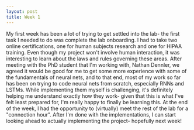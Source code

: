 ```yaml
---
layout: post
title: Week 1
---
```


My first week has been a lot of trying to get settled into the lab- the first task I needed to do was complete the lab onboarding. I had to take two online certifications, one for human subjects research and one for HIPAA training. Even though my project won't involve human interaction, it was interesting to learn about the laws and rules governing these areas. After meeting with the PhD student that I'm working with, Nathan Dennler, we agreed it would be good for me to get some more experience with some of the fundamentals of neural nets, and to that end, most of my work so far has been on trying to code neural nets from scratch, especially RNNs and LSTMs. While implementing them myself is challenging, it's definitely helping me understand exactly how they work- given that this is what I've felt least prepared for, I'm really happy to finally be learning this. At the end of the week, I had the opportunity to (virtually) meet the rest of the lab for a "connection hour". After I'm done with the implementations, I can start looking ahead to actually implementing the project- hopefully next week!
